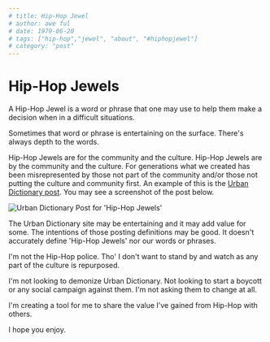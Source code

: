 ```yaml
---
# title: Hip-Hop Jewel
# author: awe ful
# date: 1979-06-20
# tags: ["hip-hop","jewel", "about", "#hiphopjewel"]
# category: "post"
---
```


# Hip-Hop Jewels

A Hip-Hop Jewel is a word or phrase that one may use to help them make a decision when in a difficult situations.

Sometimes that word or phrase is entertaining on the surface. There's always depth to the words.

Hip-Hop Jewels are for the community and the culture. Hip-Hop Jewels are by the community and the culture. For generations what we created has been misrepresented by those not part of the community and/or those not putting the culture and community first. An example of this is the [Urban Dictionary post](https://www.urbandictionary.com/define.php?term=Hip%20hop%20jewels). You may see a screenshot of the post below.

![Urban Dictionary Post for 'Hip-Hop Jewels'](https://res.cloudinary.com/devdash54321/image/upload/v1561691332/Screen_Shot_2019-06-27_at_19.42.02.png)

The Urban Dictionary site may be entertaining and it may add value for some. The intentions of those posting definitions may be good. It doesn't accurately define 'Hip-Hop Jewels' nor our words or phrases.

I'm not the Hip-Hop police. Tho' I don't want to stand by and watch as any part of the culture is repurposed.

I'm not looking to demonize Urban Dictionary. Not looking to start a boycott or any social campaign against them. I'm not asking them to change at all.

I'm creating a tool for me to share the value I've gained from Hip-Hop with others.

I hope you enjoy.
